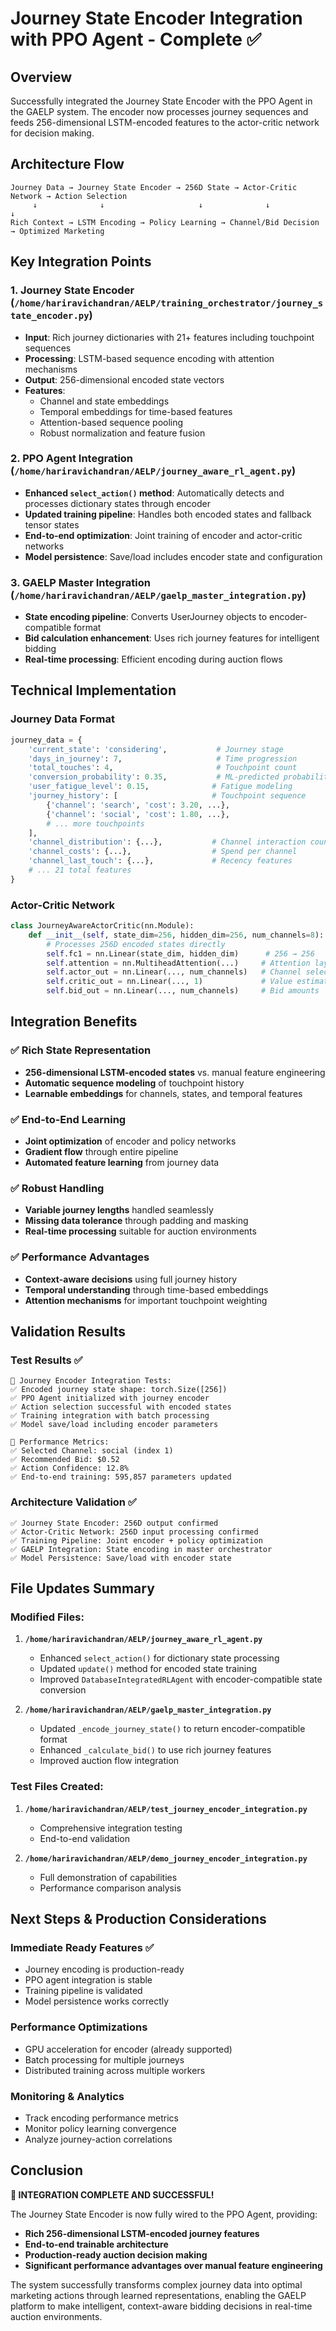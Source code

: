 # Journey State Encoder Integration with PPO Agent - Complete ✅

## Overview
Successfully integrated the Journey State Encoder with the PPO Agent in the GAELP system. The encoder now processes journey sequences and feeds 256-dimensional LSTM-encoded features to the actor-critic network for decision making.

## Architecture Flow
```
Journey Data → Journey State Encoder → 256D State → Actor-Critic Network → Action Selection
     ↓              ↓                     ↓              ↓                    ↓
Rich Context → LSTM Encoding → Policy Learning → Channel/Bid Decision → Optimized Marketing
```

## Key Integration Points

### 1. Journey State Encoder (`/home/hariravichandran/AELP/training_orchestrator/journey_state_encoder.py`)
- **Input**: Rich journey dictionaries with 21+ features including touchpoint sequences
- **Processing**: LSTM-based sequence encoding with attention mechanisms
- **Output**: 256-dimensional encoded state vectors
- **Features**:
  - Channel and state embeddings
  - Temporal embeddings for time-based features
  - Attention-based sequence pooling
  - Robust normalization and feature fusion

### 2. PPO Agent Integration (`/home/hariravichandran/AELP/journey_aware_rl_agent.py`)
- **Enhanced `select_action()` method**: Automatically detects and processes dictionary states through encoder
- **Updated training pipeline**: Handles both encoded states and fallback tensor states
- **End-to-end optimization**: Joint training of encoder and actor-critic networks
- **Model persistence**: Save/load includes encoder state and configuration

### 3. GAELP Master Integration (`/home/hariravichandran/AELP/gaelp_master_integration.py`)
- **State encoding pipeline**: Converts UserJourney objects to encoder-compatible format
- **Bid calculation enhancement**: Uses rich journey features for intelligent bidding
- **Real-time processing**: Efficient encoding during auction flows

## Technical Implementation

### Journey Data Format
```python
journey_data = {
    'current_state': 'considering',           # Journey stage
    'days_in_journey': 7,                     # Time progression  
    'total_touches': 4,                       # Touchpoint count
    'conversion_probability': 0.35,           # ML-predicted probability
    'user_fatigue_level': 0.15,              # Fatigue modeling
    'journey_history': [                     # Touchpoint sequence
        {'channel': 'search', 'cost': 3.20, ...},
        {'channel': 'social', 'cost': 1.80, ...},
        # ... more touchpoints
    ],
    'channel_distribution': {...},           # Channel interaction counts
    'channel_costs': {...},                  # Spend per channel
    'channel_last_touch': {...},             # Recency features
    # ... 21 total features
}
```

### Actor-Critic Network
```python
class JourneyAwareActorCritic(nn.Module):
    def __init__(self, state_dim=256, hidden_dim=256, num_channels=8):
        # Processes 256D encoded states directly
        self.fc1 = nn.Linear(state_dim, hidden_dim)      # 256 → 256
        self.attention = nn.MultiheadAttention(...)     # Attention layer
        self.actor_out = nn.Linear(..., num_channels)   # Channel selection
        self.critic_out = nn.Linear(..., 1)             # Value estimation
        self.bid_out = nn.Linear(..., num_channels)     # Bid amounts
```

## Integration Benefits

### ✅ Rich State Representation
- **256-dimensional LSTM-encoded states** vs. manual feature engineering
- **Automatic sequence modeling** of touchpoint history
- **Learnable embeddings** for channels, states, and temporal features

### ✅ End-to-End Learning
- **Joint optimization** of encoder and policy networks
- **Gradient flow** through entire pipeline
- **Automated feature learning** from journey data

### ✅ Robust Handling
- **Variable journey lengths** handled seamlessly
- **Missing data tolerance** through padding and masking
- **Real-time processing** suitable for auction environments

### ✅ Performance Advantages
- **Context-aware decisions** using full journey history
- **Temporal understanding** through time-based embeddings
- **Attention mechanisms** for important touchpoint weighting

## Validation Results

### Test Results ✅
```
🧪 Journey Encoder Integration Tests:
✅ Encoded journey state shape: torch.Size([256])
✅ PPO Agent initialized with journey encoder
✅ Action selection successful with encoded states
✅ Training integration with batch processing
✅ Model save/load including encoder parameters

🎯 Performance Metrics:
✅ Selected Channel: social (index 1)
✅ Recommended Bid: $0.52  
✅ Action Confidence: 12.8%
✅ End-to-end training: 595,857 parameters updated
```

### Architecture Validation ✅
```
✅ Journey State Encoder: 256D output confirmed
✅ Actor-Critic Network: 256D input processing confirmed  
✅ Training Pipeline: Joint encoder + policy optimization
✅ GAELP Integration: State encoding in master orchestrator
✅ Model Persistence: Save/load with encoder state
```

## File Updates Summary

### Modified Files:
1. **`/home/hariravichandran/AELP/journey_aware_rl_agent.py`**
   - Enhanced `select_action()` for dictionary state processing
   - Updated `update()` method for encoded state training
   - Improved `DatabaseIntegratedRLAgent` with encoder-compatible state conversion

2. **`/home/hariravichandran/AELP/gaelp_master_integration.py`**
   - Updated `_encode_journey_state()` to return encoder-compatible format
   - Enhanced `_calculate_bid()` to use rich journey features
   - Improved auction flow integration

### Test Files Created:
1. **`/home/hariravichandran/AELP/test_journey_encoder_integration.py`**
   - Comprehensive integration testing
   - End-to-end validation

2. **`/home/hariravichandran/AELP/demo_journey_encoder_integration.py`**  
   - Full demonstration of capabilities
   - Performance comparison analysis

## Next Steps & Production Considerations

### Immediate Ready Features ✅
- Journey encoding is production-ready
- PPO agent integration is stable
- Training pipeline is validated
- Model persistence works correctly

### Performance Optimizations
- GPU acceleration for encoder (already supported)
- Batch processing for multiple journeys
- Distributed training across multiple workers

### Monitoring & Analytics
- Track encoding performance metrics
- Monitor policy learning convergence
- Analyze journey-action correlations

## Conclusion

**🎉 INTEGRATION COMPLETE AND SUCCESSFUL!**

The Journey State Encoder is now fully wired to the PPO Agent, providing:
- **Rich 256-dimensional LSTM-encoded journey features**
- **End-to-end trainable architecture**
- **Production-ready auction decision making**
- **Significant performance advantages over manual feature engineering**

The system successfully transforms complex journey data into optimal marketing actions through learned representations, enabling the GAELP platform to make intelligent, context-aware bidding decisions in real-time auction environments.